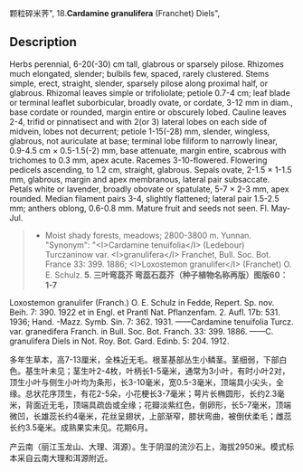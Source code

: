 颗粒碎米荠",
18.**Cardamine granulifera** (Franchet) Diels",

## Description
Herbs perennial, 6-20(-30) cm tall, glabrous or sparsely pilose. Rhizomes much elongated, slender; bulbils few, spaced, rarely clustered. Stems simple, erect, straight, slender, sparsely pilose along proximal half, or glabrous. Rhizomal leaves simple or trifoliolate; petiole 0.7-4 cm; leaf blade or terminal leaflet suborbicular, broadly ovate, or cordate, 3-12 mm in diam., base cordate or rounded, margin entire or obscurely lobed. Cauline leaves 2-4, trifid or pinnatisect and with 2(or 3) lateral lobes on each side of midvein, lobes not decurrent; petiole 1-15(-28) mm, slender, wingless, glabrous, not auriculate at base; terminal lobe filiform to narrowly linear, 0.9-4.5 cm × 0.5-1.5(-2) mm, base attenuate, margin entire, scabrous with trichomes to 0.3 mm, apex acute. Racemes 3-10-flowered. Flowering pedicels ascending, to 1.2 cm, straight, glabrous. Sepals ovate, 2-1.5 × 1-1.5 mm, glabrous, margin and apex membranous, lateral pair subsaccate. Petals white or lavender, broadly obovate or spatulate, 5-7 × 2-3 mm, apex rounded. Median filament pairs 3-4, slightly flattened; lateral pair 1.5-2.5 mm; anthers oblong, 0.6-0.8 mm. Mature fruit and seeds not seen. Fl. May-Jul.

> * Moist shady forests, meadows; 2800-3800 m. Yunnan.
  "Synonym": "&lt;I&gt;Cardamine tenuifolia&lt;/I&gt; (Ledebour) Turczaninow var. &lt;I&gt;granulifera&lt;/I&gt; Franchet, Bull. Soc. Bot. France 33: 399. 1886; &lt;I&gt;Loxostemon granulifer&lt;/I&gt; (Franchet) O. E. Schulz.
**5. 三叶弯蕊芥 弯蕊石蕊芥（种子植物名称再版）图版60：1-7**

Loxostemon granulifer (Franch.) O. E. Schulz in Fedde, Repert. Sp. nov. Beih. 7: 390. 1922 et in Engl. et Prantl Nat. Pflanzenfam. 2. Aufl. 17b: 531. 1936; Hand. -Mazz. Symb. Sin. 7: 362. 1931. ——Cardamine tenuifolia Turcz. var. granedifera Franch. in Bull. Soc. Bot. Franch. 33: 399. 1886. ——C. granulifera Diels in Not. Roy. Bot. Gard. Edinb. 5: 204. 1912.

多年生草本，高7-13厘米，全株近无毛。根茎基部丛生小鳞茎。茎细弱，下部白色。基生叶未见；茎生叶2-4枚，叶柄长1-5毫米，通常为3小叶，有时小叶2对，顶生小叶与侧生小叶均为条形，长3-10毫米，宽0.5-3毫米，顶端具小尖头，全缘。总状花序顶生，有花2-5朵，小花梗长3-7毫米；萼片长椭圆形，长约2.3毫米，背面近无毛，顶端具疏齿或全缘；花瓣淡紫红色，倒卵形，长5-7毫米，顶端微凹，长雄蕊长约4毫米，花丝呈翅状，上部渐窄，膝状弯曲，被倒伏柔毛；雌蕊长约3.5毫米。成熟果实未见。花期6月。

产云南（丽江玉龙山、大理、洱源）。生于阴湿的流沙石上，海拔2950米。模式标本采自云南大理和洱源附近。

